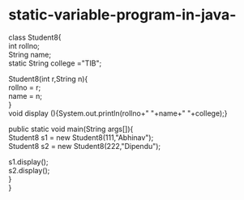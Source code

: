 # static-variable-program-in-java-
class Student8{  
   int rollno;  
   String name;  
   static String college ="TIB";  
     
   Student8(int r,String n){  
   rollno = r;  
   name = n;  
   }  
 void display (){System.out.println(rollno+" "+name+" "+college);}  
  
 public static void main(String args[]){  
 Student8 s1 = new Student8(111,"Abhinav");  
 Student8 s2 = new Student8(222,"Dipendu");  
   
 s1.display();  
 s2.display();  
 }  
}  
